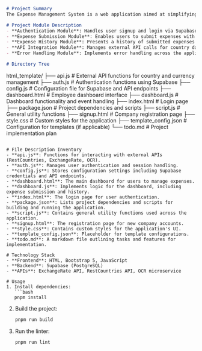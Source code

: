 ```markdown
# Project Summary
The Expense Management System is a web application aimed at simplifying expense tracking for organizations. It includes features such as user authentication, expense submission, and tracking history. Built using modern web technologies like HTML, Bootstrap 5, and JavaScript, the application leverages Supabase for backend services, integrates with the ExchangeRate API for currency conversions, and utilizes an OCR microservice for receipt processing.

# Project Module Description
- **Authentication Module**: Handles user signup and login via Supabase.
- **Expense Submission Module**: Enables users to submit expenses with details including amount, currency, category, description, and receipt uploads.
- **Expense History Module**: Presents a history of submitted expenses with filtering options.
- **API Integration Module**: Manages external API calls for country data, exchange rates, and receipt processing.
- **Error Handling Module**: Implements error handling across the application to improve user experience.

# Directory Tree
```
html_template/
├── api.js                # External API functions for country and currency management
├── auth.js               # Authentication functions using Supabase
├── config.js             # Configuration file for Supabase and API endpoints
├── dashboard.html        # Employee dashboard interface
├── dashboard.js          # Dashboard functionality and event handling
├── index.html            # Login page
├── package.json          # Project dependencies and scripts
├── script.js             # General utility functions
├── signup.html           # Company registration page
├── style.css             # Custom styles for the application
├── template_config.json   # Configuration for templates (if applicable)
└── todo.md               # Project implementation plan
```

# File Description Inventory
- **api.js**: Functions for interacting with external APIs (RestCountries, ExchangeRate, OCR).
- **auth.js**: Manages user authentication and session handling.
- **config.js**: Stores configuration settings including Supabase credentials and API endpoints.
- **dashboard.html**: The main dashboard for users to manage expenses.
- **dashboard.js**: Implements logic for the dashboard, including expense submission and history.
- **index.html**: The login page for user authentication.
- **package.json**: Lists project dependencies and scripts for building and running the application.
- **script.js**: Contains general utility functions used across the application.
- **signup.html**: The registration page for new company accounts.
- **style.css**: Contains custom styles for the application's UI.
- **template_config.json**: Placeholder for template configurations.
- **todo.md**: A markdown file outlining tasks and features for implementation.

# Technology Stack
- **Frontend**: HTML, Bootstrap 5, JavaScript
- **Backend**: Supabase (PostgreSQL)
- **APIs**: ExchangeRate API, RestCountries API, OCR microservice

# Usage
1. Install dependencies:
   ```bash
   pnpm install
   ```
2. Build the project:
   ```bash
   pnpm run build
   ```
3. Run the linter:
   ```bash
   pnpm run lint
   ```
